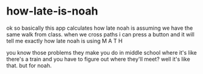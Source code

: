 # how-late-is-noah

ok so basically this app calculates how late noah is assuming we have the same walk from class. when we cross paths i can press a button and it will tell me exactly how late noah is using M A T H

you know those problems they make you do in middle school where it's like there's a train and you have to figure out where they'll meet? well it's like that. but for noah.

